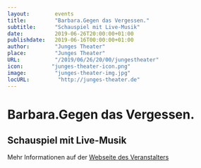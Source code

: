 ```yaml
---
layout:        events
title:         "Barbara.Gegen das Vergessen."
subtitle:      "Schauspiel mit Live-Musik"
date:          2019-06-26T20:00:00+01:00
publishdate:   2019-06-16T00:00:00+01:00
author:        "Junges Theater"
place:         "Junges Theater"
URL:           "/2019/06/26/20/00/jungestheater"
icon:         "junges-theater-icon.png"
image:         "junges-theater-img.jpg"
locURL:         "http://junges-theater.de"
---
```


Barbara.Gegen das Vergessen.
===========

Schauspiel mit Live-Musik
-----------



Mehr Informationen auf der [Webseite des Veranstalters](http://www.junges-theater.de/content/index.php?id=618)
